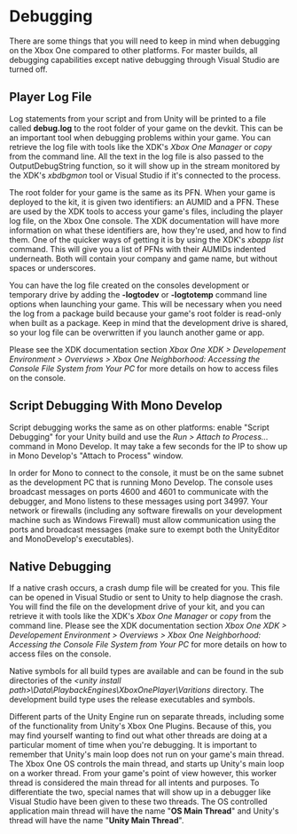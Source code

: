 Debugging
=========


There are some things that you will need to keep in mind when debugging on the Xbox One compared to other platforms.  For master builds, all debugging capabilities except native debugging through Visual Studio are turned off.

Player Log File
---------------

Log statements from your script and from Unity will be printed to a file called **debug.log** to the root folder of your game on the devkit.  This can be an important tool when debugging problems within your game.  You can retrieve the log file with tools like the XDK's _Xbox One Manager_ or *copy* from the command line.  All the text in the log file is also passed to the OutputDebugString function, so it will show up in the stream monitored by the XDK's _xbdbgmon_ tool or Visual Studio if it's connected to the process.

The root folder for your game is the same as its PFN.  When your game is deployed to the kit, it is given two identifiers: an AUMID and a PFN.  These are used by the XDK tools to access your game's files, including the player log file, on the Xbox One console.  The XDK documentation will have more information on what these identifiers are, how they're used, and how to find them.  One of the quicker ways of getting it is by using the XDK's _xbapp list_ command.  This will give you a list of PFNs with their AUMIDs indented underneath.  Both will contain your company and game name, but without spaces or underscores.

You can have the log file created on the consoles development or temporary drive by adding the **-logtodev** or **-logtotemp** command line options when launching your game.  This will be necessary when you need the log from a package build because your game's root folder is read-only when built as a package.  Keep in mind that the development drive is shared, so your log file can be overwritten if you launch another game or app.

Please see the XDK documentation section *Xbox One XDK &gt; Developement Environment &gt; Overviews &gt; Xbox One Neighborhood: Accessing the Console File System from Your PC* for more details on how to access files on the console.


Script Debugging With Mono Develop
----------------------------------

Script debugging works the same as on other platforms: enable "Script Debugging" for your Unity build and use the *Run > Attach to Process...* command in Mono Develop.  It may take a few seconds for the IP to show up in Mono Develop's "Attach to Process" window.

In order for Mono to connect to the console, it must be on the same subnet as the development PC that is running Mono Develop.  The console uses broadcast messages on ports 4600 and 4601 to communicate with the debugger, and Mono listens to these messages using port 34997.  Your network or firewalls (including any software firewalls on your development machine such as Windows Firewall) must allow communication using the ports and broadcast messages (make sure to exempt both the UnityEditor and MonoDevelop's executables).  
 

Native Debugging
----------------

If a native crash occurs, a crash dump file will be created for you.  This file can be opened in Visual Studio or sent to Unity to help diagnose the crash.  You will find the file on the development drive of your kit, and you can retrieve it with tools like the XDK's _Xbox One Manager_ or *copy* from the command line.  Please see the XDK documentation section *Xbox One XDK &gt; Developement Environment &gt; Overviews &gt; Xbox One Neighborhood: Accessing the Console File System from Your PC* for more details on how to access files on the console.

Native symbols for all build types are available and can be found in the sub directories of the *&lt;unity install path&gt;\Data\PlaybackEngines\XboxOnePlayer\Varitions* directory.  The development build type uses the release executables and symbols.

Different parts of the Unity Engine run on separate threads, including some of the functionality from Unity's Xbox One Plugins.  Because of this, you may find yourself wanting to find out what other threads are doing at a particular moment of time when you're debugging.  It is important to remember that Unity's main loop does not run on your game's main thread.  The Xbox One OS controls the main thread, and starts up Unity's main loop on a worker thread.  From your game's point of view however, this worker thread is considered the main thread for all intents and purposes.  To differentiate the two, special names that will show up in a debugger like Visual Studio have been given to these two threads.  The OS controlled application main thread will have the name "**OS Main Thread**" and Unity's thread will have the name "**Unity Main Thread**".





